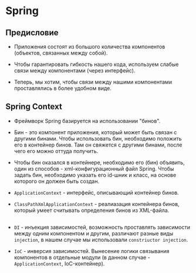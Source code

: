 # Spring

## Предисловие

* Приложения состоят из большого количества компонентов (объектов, связанных между собой).

* Чтобы гарантировать гибкость нашего кода, используем слабые связи между компонентами (через интерфейс).

* Теперь, мы хотим, чтобы связи между нашими компонентами проставлялись в более удобном виде.

## Spring Context

* Фреймворк Spring базируется на использовании "бинов".

* Бин - это компонент приложения, который может быть связан с другими бинами. Чтобы использовать бин, необходимо
положить его в контейнер бинов. Там он свяжется с другими бинами, после чего его можно оттуда получить.

* Чтобы бин оказался в контейнере, необходимо его (бин) объявить, один из способов - xml-конфигурационный файл Spring.
Чтобы задать бин, необходимо указать его id-шник и класс, на основе которого он должен быть создан.

* `ApplicationContext` - интерфейс, описывающий контейнер бинов.

* `ClassPathXmlApplicationContext` - реалиазация контейнера бинов, который умеет считывать определения бинов из XML-файла.

##

* `DI` - инъекция зависимостей, возможность проставлять зависимости между одним компонентом и другим, различают разные виды `injection`, 
в нашем случае мы использовали `constriuctor injection`.

* `IoC` - инверсия зависимостей. Вынесение логики связывания компонентов в отдельные модули 
(в данном случае - `ApplicationContext`, IoC-контейнер).